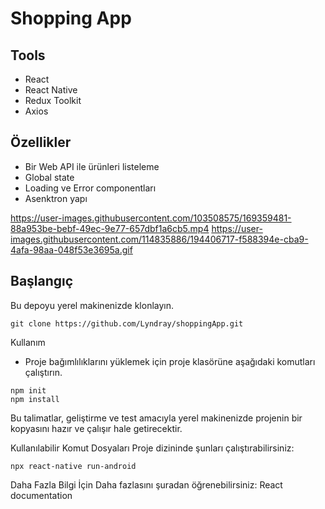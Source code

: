 # Shopping App

## Tools
* React
* React Native
* Redux Toolkit
* Axios

## Özellikler

* Bir Web API ile ürünleri listeleme
* Global state
* Loading ve Error componentları
* Asenktron yapı 

https://user-images.githubusercontent.com/103508575/169359481-88a953be-bebf-49ec-9e77-657dbf1a6cb5.mp4
https://user-images.githubusercontent.com/114835886/194406717-f588394e-cba9-4afa-98aa-048f53e3695a.gif

## Başlangıç
Bu depoyu yerel makinenizde klonlayın.
```
git clone https://github.com/Lyndray/shoppingApp.git
```

Kullanım

* Proje bağımlılıklarını yüklemek için proje klasörüne aşağıdaki komutları çalıştırın.

```
npm init
npm install
```

Bu talimatlar, geliştirme ve test amacıyla yerel makinenizde projenin bir kopyasını hazır ve çalışır hale getirecektir.

Kullanılabilir Komut Dosyaları
Proje dizininde şunları çalıştırabilirsiniz:
```
npx react-native run-android
```
Daha Fazla Bilgi İçin
Daha fazlasını şuradan öğrenebilirsiniz: React documentation
